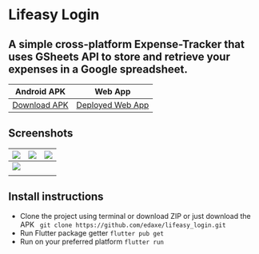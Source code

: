 # Lifeasy Login

## A simple cross-platform Expense-Tracker that uses GSheets API to store and retrieve your expenses in a Google spreadsheet.

Android APK | Web App
------------- | ------------- 
[Download APK](https://github.com/edaxe/nexpense/releases/tag/APK) | [Deployed Web App](https://edaxe.github.io) 

## Screenshots

| ![](https://github.com/edaxe/nexpense/blob/main/release/4.png)  | ![](https://github.com/edaxe/nexpense/blob/main/release/1.png) | ![](https://github.com/edaxe/nexpense/blob/main/release/3.png) |
| ------------- | ------------- | ------------- |
| ![](https://github.com/edaxe/nexpense/blob/main/release/2.png)  | 
|  | 


## Install instructions

- Clone the project using terminal or download ZIP or just download the APK
``` git clone https://github.com/edaxe/lifeasy_login.git```
- Run Flutter package getter
``` flutter pub get ```
- Run on your preferred platform
``` flutter run ``` 
